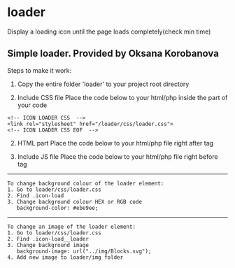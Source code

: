 # loader
Display a loading icon until the page loads completely(check min time)

Simple loader. Provided by Oksana Korobanova
----------------------------------------
   Steps to make it work:
   1. Copy the entire folder 'loader' to your project root directory

   2. Include CSS file
   Place the code below to your html/php inside the <head></head> part of your code

    <!-- ICON LOADER CSS  -->
    <link rel="stylesheet" href="/loader/css/loader.css">
    <!-- ICON LOADER CSS EOF  -->

   2. HTML part
   Place the code below to your html/php file right after <body> tag

   <!-- ICON LOADER   -->
   <div id="icon-load" class="icon-load">
       <div class="icon-load__container">
           <div class="icon-load__loader"></div>
       </div>
   </div>
   <!-- ICON LOADER  EOF  -->

   3. Include JS file
   Place the code below to your html/php file right before </body> tag

   <!-- ICON LOADER JS  -->
   <script src="/loader/js/loader.js"></script>
   <!-- ICON LOADER JS EOF  -->

----------------------------------------------
    To change background colour of the loader element:
    1. Go to loader/css/loader.css
    2. Find .icon-load
    3. Change background colour HEX or RGB code
       background-color: #ebe9ee;
-----------------------------------------------
    To change an image of the loader element:
    1. Go to loader/css/loader.css
    2. Find .icon-load__loader
    3. Change background image
       background-image: url("../img/Blocks.svg");
    4. Add new image to loader/img folder




